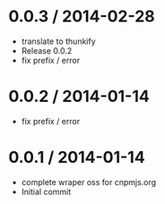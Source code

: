 
0.0.3 / 2014-02-28
==================

  * translate to thunkify
  * Release 0.0.2
  * fix prefix / error

0.0.2 / 2014-01-14
==================

  * fix prefix / error

0.0.1 / 2014-01-14
==================

  * complete wraper oss for cnpmjs.org
  * Initial commit
